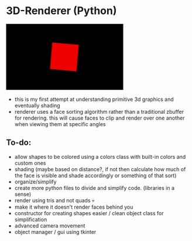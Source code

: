 # 3D-Renderer (Python)
 ![alt text](https://github.com/Snayck/3D-Renderer/blob/main/cubeSpin.gif?raw=true)
- this is my first attempt at understanding primitive 3d graphics and eventually shading
- renderer uses a face sorting algorithm rather than a traditional zbuffer for rendering. this will cause faces to clip and render over one another when viewing them at specific angles
## To-do:
- allow shapes to be colored using a colors class with built-in colors and custom ones
- shading (maybe based on distance?, if not then calculate how much of the face is visible and shade accordingly or something of that sort)
- organize/simplify
- create more python files to divide and simplify code. (libraries in a sense)
- render using tris and not quads 💀
- make it where it doesn't render faces behind you
- constructor for creating shapes easier / clean object class for simplification
- advanced camera movement
- object manager / gui using tkinter
